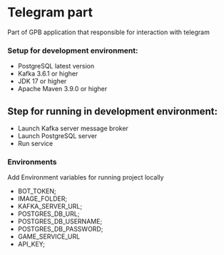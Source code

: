 
# Telegram part

Part of GPB application that responsible for interaction with telegram

### Setup for development environment:

* PostgreSQL latest version
* Kafka 3.6.1 or higher
* JDK 17 or higher
* Apache Maven 3.9.0 or higher

## Step for running in development environment:
* Launch Kafka server message broker
* Launch PostgreSQL server
* Run service

### Environments

Add Environment variables for running project locally
* BOT_TOKEN;
* IMAGE_FOLDER;
* KAFKA_SERVER_URL;
* POSTGRES_DB_URL;
* POSTGRES_DB_USERNAME;
* POSTGRES_DB_PASSWORD;
* GAME_SERVICE_URL
* API_KEY;